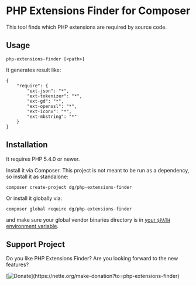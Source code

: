 PHP Extensions Finder for Composer
==================================

This tool finds which PHP extensions are required by source code.


Usage
-----

```
php-extensions-finder [<path>]
```

It generates result like:

```
{
	"require": {
		"ext-json": "*",
		"ext-tokenizer": "*",
		"ext-gd": "*",
		"ext-openssl": "*",
		"ext-iconv": "*",
		"ext-mbstring": "*"
	}
}
```


Installation
------------

It requires PHP 5.4.0 or newer.

Install it via Composer. This project is not meant to be run as a dependency, so install it as standalone:

```
composer create-project dg/php-extensions-finder
```

Or install it globally via:

```
composer global require dg/php-extensions-finder
```

and make sure your global vendor binaries directory is in [your `$PATH` environment variable](https://getcomposer.org/doc/03-cli.md#global).


Support Project
---------------

Do you like PHP Extensions Finder? Are you looking forward to the new features?

[![Donate](https://files.nette.org/icons/donation-1.svg?)](https://nette.org/make-donation?to=php-extensions-finder)
